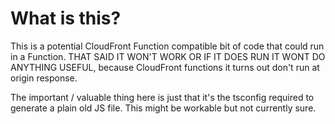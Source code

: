 # What is this?

This is a potential CloudFront Function compatible bit of code that could run in a Function. THAT SAID IT WON'T WORK OR IF IT DOES RUN IT WONT DO ANYTHING USEFUL, because CloudFront functions it turns out don't run at origin response. 

The important / valuable thing here is just that it's the tsconfig required to generate a plain old JS file. This might be workable but not currently sure. 
